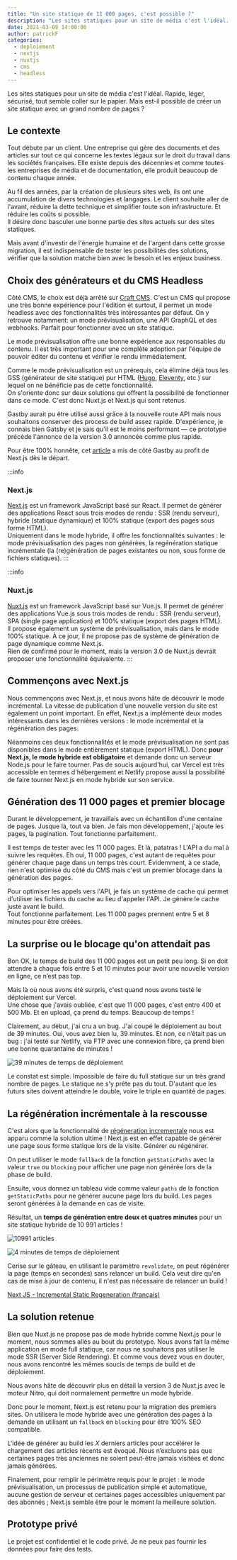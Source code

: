 ```yaml
---
title: "Un site statique de 11 000 pages, c'est possible ?"
description: "Les sites statiques pour un site de média c'est l'idéal. Rapide, léger, sécurisé, tout semble coller sur le papier. Mais est-il possible de créer un site statique avec un grand nombre de pages ?"
date: 2021-03-09 14:00:00
author: patrickF
categories:
  - deploiement
  - nextjs
  - nuxtjs
  - cms
  - headless
---
```

Les sites statiques pour un site de média c'est l'idéal. Rapide, léger, sécurisé, tout semble coller sur le papier. Mais est-il possible de créer un site statique avec un grand nombre de pages ?

## Le contexte

Tout débute par un client. Une entreprise qui gère des documents et des articles sur tout ce qui concerne les textes légaux sur le droit du travail dans les sociétés françaises.  Elle existe depuis des décennies et comme toutes les entreprises de média et de documentation, elle produit beaucoup de contenu chaque année.  

Au fil des années, par la création de plusieurs sites web, ils ont une accumulation de divers technologies et langages. Le client souhaite aller de l'avant, réduire la dette technique et simplifier toute son infrastructure. Et réduire les coûts si possible.  
Il désire donc basculer une bonne partie des sites actuels sur des sites statiques.  

Mais avant d'investir de l'énergie humaine et de l'argent dans cette grosse migration, il est indispensable de tester les possibilités des solutions, vérifier que la solution matche bien avec le besoin et les enjeux business.

## Choix des générateurs et du CMS Headless

Côté CMS, le choix est déjà arrêté sur [Craft CMS](https://craftcms.com). C'est un CMS qui propose une très bonne expérience pour l'édition et surtout, il permet un mode headless avec des fonctionnalités très intéressantes par défaut. On y retrouve notamment: un mode prévisualisation, une API GraphQL et des webhooks. Parfait pour fonctionner avec un site statique.

Le mode prévisualisation offre une bonne expérience aux responsables du contenu. Il est très important pour une complète adoption par l'équipe de pouvoir éditer du contenu et vérifier le rendu immédiatement.

Comme le mode prévisualisation est un prérequis, cela élimine déjà tous les GSS (générateur de site statique) pur HTML ([Hugo](/categories/hugo/), [Eleventy](/categories/eleventy/), etc.) sur lequel on ne bénéficie pas de cette fonctionnalité.  
On s'oriente donc sur deux solutions qui offrent la possibilité de fonctionner dans ce mode. C'est donc Nuxt.js et Next.js qui sont retenus.

Gastby aurait pu être utilisé aussi grâce à la nouvelle route API mais nous souhaitons conserver des process de build assez rapide. D'expérience, je connais bien Gatsby et je sais qu'il est le moins performant — ce prototype précède l'annonce de la version 3.0 annoncée comme plus rapide.

Pour être 100% honnête, cet [article](page:post/comparatif-performance-generateurs-de-site-statique) a mis de côté Gastby au profit de Next.js dès le départ.

:::info
### Next.js

[Next.js](https://nextjs.org) est un framework JavaScript basé sur React. Il permet de générer des applications React sous trois modes de rendu : SSR (rendu serveur), hybride (statique dynamique) et 100% statique (export des pages sous forme HTML).  
Uniquement dans le mode hybride, il offre les fonctionnalités suivantes : le mode prévisualisation des pages non générées, la regénération statique incrémentale (la (re)génération de pages existantes ou non, sous forme de fichiers statiques).
:::

:::info
### Nuxt.js

[Nuxt.js](https://fr.nuxtjs.org) est un framework JavaScript basé sur Vue.js. Il permet de générer des applications Vue.js sous trois modes de rendu : SSR (rendu serveur), SPA (single page application) et 100% statique (export des pages HTML).  
Il propose également un système de prévisualisation, mais dans le mode 100% statique. À ce jour, il ne propose pas de système de génération de page dynamique comme Next.js.  
Rien de confirmé pour le moment, mais la version 3.0 de Nuxt.js devrait proposer une fonctionnalité équivalente.
:::

## Commençons avec Next.js

Nous commençons avec Next.js, et nous avons hâte de découvrir le mode incrémental. La vitesse de publication d'une nouvelle version du site est également un point important. En effet, Next.js a implémenté deux modes intéressants dans les dernières versions : le mode incrémental et la régénération des pages.

Néanmoins ces deux fonctionnalités et le mode prévisualisation ne sont pas disponibles dans le mode entièrement statique (export HTML). Donc **pour Next.js, le mode hybride est obligatoire** et demande donc un serveur Node.js pour le faire tourner. Pas de soucis aujourd'hui, car Vercel est très accessible en termes d'hébergement et Netlify propose aussi la possibilité de faire tourner Next.js en mode hybride sur son service.

## Génération des 11 000 pages et premier blocage

Durant le développement, je travaillais avec un échantillon d'une centaine de pages. Jusque là, tout va bien. Je fais mon développement, j'ajoute les pages, la pagination. Tout fonctionne parfaitement.

Il est temps de tester avec les 11 000 pages. Et là, patatras !  L'API a du mal à suivre les requêtes. Eh oui, 11 000 pages, c'est autant de requêtes pour générer chaque page dans un temps très court. Évidemment, à ce stade, rien n'est optimisé du côté du CMS mais c'est un premier blocage dans la génération des pages.

Pour optimiser les appels vers l'API, je fais un système de cache qui permet d'utiliser les fichiers du cache au lieu d'appeler l'API. Je génère le cache juste avant le build.  
Tout fonctionne parfaitement. Les 11 000 pages prennent entre 5 et 8 minutes pour être créées.

## La surprise ou le blocage qu'on attendait pas

Bon OK, le temps de build des 11 000 pages est un petit peu long. Si on doit attendre à chaque fois entre 5 et 10 minutes pour avoir une nouvelle version en ligne, ce n’est pas top.

Mais là où nous avons été surpris, c'est quand nous avons testé le déploiement sur Vercel.  
Une chose que j'avais oubliée, c'est que 11 000 pages, c'est entre 400 et 500 Mb. Et en upload, ça prend du temps. Beaucoup de temps !

Clairement, au début, j'ai cru a un bug. J'ai coupé le déploiement au bout de 39 minutes. Oui, vous avez bien lu, 39 minutes. Et non, ce n’était pas un bug : j'ai testé sur Netlify, via FTP avec une connexion fibre, ça prend bien une bonne quarantaine de minutes !

![39 minutes de temps de déploiement](/images/post/11000-pages-statiques/39mindeploy.png "39 minutes de temps de déploiement")

Le constat est simple. Impossible de faire du full statique sur un très grand nombre de pages. Le statique ne s'y prête pas du tout. D'autant que les futurs sites doivent atteindre le double, voire le triple en quantité de pages.

## La régénération incrémentale à la rescousse

C'est alors que la fonctionnalité de [régéneration incrementale](https://nextjs.org/docs/basic-features/data-fetching#incremental-static-regeneration) nous est apparu comme la solution ultime ! Next.js est en effet capable de générer une page sous forme statique lors de la visite. Générer *ou* régénérer.

On peut utiliser le mode `fallback` de la fonction `getStaticPaths` avec la valeur `true` ou `blocking` pour afficher une page non générée lors de la phase de build.

Ensuite, vous donnez un tableau vide comme valeur `paths` de la fonction `getStaticPaths` pour ne générer aucune page lors du build. Les pages seront générées à la demande en cas de visite.

Résultat, un **temps de génération entre deux et quatres minutes** pour un site statique hybride de 10 991 articles !

![10991 articles](/images/post/11000-pages-statiques/10991articles.png "10991 articles")

![4 minutes de temps de déploiement](/images/post/11000-pages-statiques/4mindeploy.png "4 minutes de temps de déploiement")

Cerise sur le gâteau, en utilisant le paramètre `revalidate`, on peut régénérer la page (temps en secondes) sans relancer un build. Cela veut dire qu'en cas de mise à jour de contenu, il n'est pas nécessaire de relancer un build !

[Next JS - Incremental Static Regeneration (français)](https://www.youtube.com/watch?v=Dj-rKHmLp5w)

## La solution retenue

Bien que Nuxt.js ne propose pas de mode hybride comme Next.js pour le moment, nous sommes allés au bout du prototype. Nous avons fait la même application en mode full statique, car nous ne souhaitons pas utiliser le mode SSR (Server Side Rendering). Et comme vous devez vous en douter, nous avons rencontré les mêmes soucis de temps de build et de déploiement.

Nous avons hâte de découvrir plus en détail la version 3 de Nuxt.js avec le moteur Nitro, qui doit normalement permettre un mode hybride.

Donc pour le moment, Next.js est retenu pour la migration des premiers sites. On utilisera le mode hybride avec une génération des pages à la demande en utilisant un `fallback` en `blocking` pour être 100% SEO compatible.

L'idée de générer au build les *X* derniers articles pour accélérer le chargement des articles récents est évoqué. Nous n’excluons pas que certaines pages très anciennes ne soient peut-être jamais visitées et donc jamais générées.

Finalement, pour remplir le périmètre requis pour le projet : le mode prévisualisation, un processus de publication simple et automatique, aucune gestion de serveur et certaines pages accessibles uniquement par des abonnés ; Next.js semble être pour le moment la meilleure solution.

## Prototype privé

Le projet est confidentiel et le code privé. Je ne peux pas fournir les données pour faire des tests.

